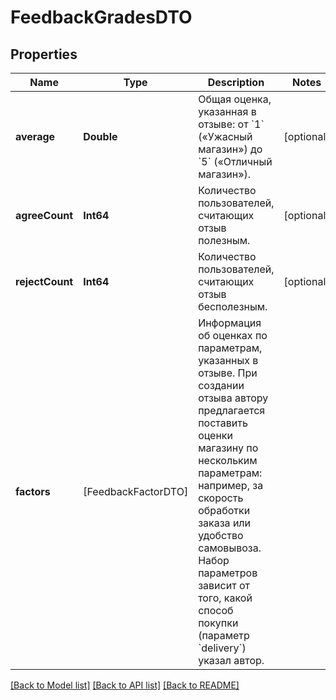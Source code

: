 # FeedbackGradesDTO

## Properties
Name | Type | Description | Notes
------------ | ------------- | ------------- | -------------
**average** | **Double** | Общая оценка, указанная в отзыве: от &#x60;1&#x60; («Ужасный магазин») до &#x60;5&#x60; («Отличный магазин»). | [optional] 
**agreeCount** | **Int64** | Количество пользователей, считающих отзыв полезным. | [optional] 
**rejectCount** | **Int64** | Количество пользователей, считающих отзыв бесполезным. | [optional] 
**factors** | [FeedbackFactorDTO] | Информация об оценках по параметрам, указанных в отзыве.  При создании отзыва автору предлагается поставить оценки магазину по нескольким параметрам: например, за скорость обработки заказа или удобство самовывоза. Набор параметров зависит от того, какой способ покупки (параметр &#x60;delivery&#x60;) указал автор.  | 

[[Back to Model list]](../README.md#documentation-for-models) [[Back to API list]](../README.md#documentation-for-api-endpoints) [[Back to README]](../README.md)


